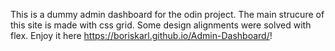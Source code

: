 This is a dummy admin dashboard for the odin project. The main strucure of this site is made with css grid.
Some design alignments were solved with flex.
Enjoy it here https://boriskarl.github.io/Admin-Dashboard/!
